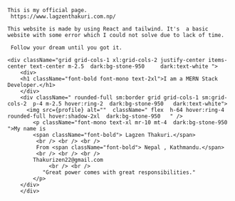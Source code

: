    This is my official page.
     https://www.lagzenthakuri.com.np/

    This website is made by using React and tailwind. It's  a basic website with some error which I could not solve due to lack of time.   

     Follow your dream until you got it.

    <div className="grid grid-cols-1 xl:grid-cols-2 justify-center items-center text-center m-2.5  dark:bg-stone-950	 dark:text-white ">
        <div>
        <h1 className="font-bold font-mono text-2xl">I am a MERN Stack Developer.</h1>
        </div>
        <div className=" rounded-full sm:border grid grid-cols-1 sm:grid-cols-2  p-4 m-2.5 hover:ring-2  dark:bg-stone-950	 dark:text-white">
          <img src={profile} alt=""  className=" flex  h-64 hover:ring-4 rounded-full hover:shadow-2xl  dark:bg-stone-950	" />
            <p className="font-mono text-xl mr-10 mt-4  dark:bg-stone-950	">My name is 
            <span className="font-bold"> Lagzen Thakuri.</span> 
             <br /> <br /> <br />
             From <span className="font-bold"> Nepal , Kathmandu.</span>
             <br /> <br /> <br />
            Thakurizen22@gmail.com
                 <br /> <br />
               "Great power comes with great responsibilities."
            </p>
        </div> 
        </div>